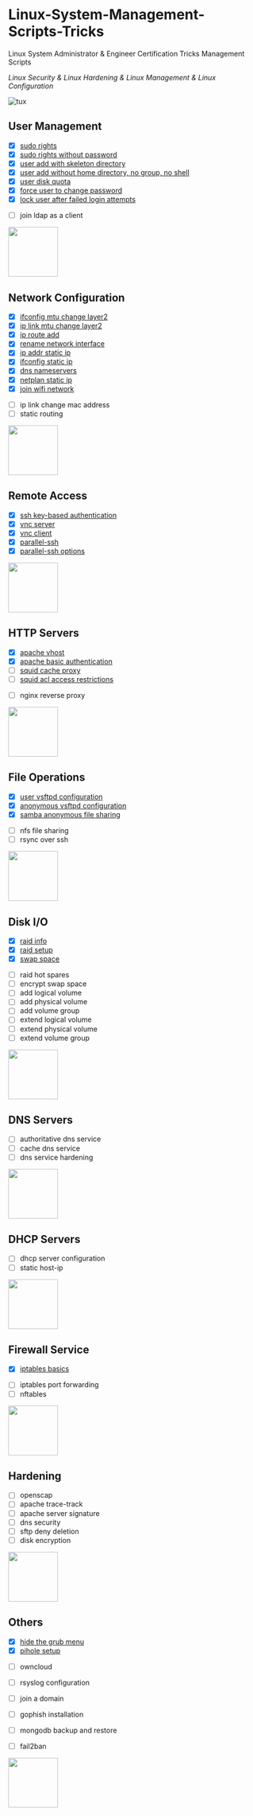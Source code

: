 # Linux-System-Management-Scripts-Tricks
Linux System Administrator &amp; Engineer Certification Tricks Management Scripts

*Linux Security & Linux Hardening & Linux Management & Linux Configuration*

![tux](https://emreovunc.com/images/tuxlinux.png)

## User Management
+ [x] [sudo rights](https://github.com/EmreOvunc/Linux-System-Management-Scripts-Tricks/blob/master/user-management/sudo-rights)
+ [x] [sudo rights without password](https://github.com/EmreOvunc/Linux-System-Management-Scripts-Tricks/blob/master/user-management/sudo-rights-without-password)
+ [x] [user add with skeleton directory](https://github.com/EmreOvunc/Linux-System-Management-Scripts-Tricks/blob/master/user-management/user-add-with-skeleton-dir)
+ [x] [user add without home directory, no group, no shell](https://github.com/EmreOvunc/Linux-System-Management-Scripts-Tricks/blob/master/user-management/user-add-without-home-shell-group)
+ [x] [user disk quota](https://github.com/EmreOvunc/Linux-System-Management-Scripts-Tricks/blob/master/user-management/user-disk-quota)
+ [x] [force user to change password](https://github.com/EmreOvunc/Linux-System-Management-Scripts-Tricks/blob/master/user-management/force-user-to-change-password)
+ [x] [lock user after failed login attempts](https://github.com/EmreOvunc/Linux-System-Management-Scripts-Tricks/blob/master/user-management/lock-user-after-failed-login-attempts)
- [ ] join ldap as a client

<img src="https://emreovunc.com/images/tux-network.png" height="100">

## Network Configuration 
+ [x] [ifconfig mtu change layer2](https://github.com/EmreOvunc/Linux-System-Management-Scripts-Tricks/blob/master/network-configuration/ifconfig-mtu-change-layer2)
+ [x] [ip link mtu change layer2](https://github.com/EmreOvunc/Linux-System-Management-Scripts-Tricks/blob/master/network-configuration/ip-link-mtu-change-layer2)
+ [x] [ip route add](https://github.com/EmreOvunc/Linux-System-Management-Scripts-Tricks/blob/master/network-configuration/ip-route-add)
+ [x] [rename network interface](https://github.com/EmreOvunc/Linux-System-Management-Scripts-Tricks/blob/master/network-configuration/rename-network-interface)
+ [x] [ip addr static ip](https://github.com/EmreOvunc/Linux-System-Management-Scripts-Tricks/blob/master/network-configuration/ip-addr-static-ip)
+ [x] [ifconfig static ip](https://github.com/EmreOvunc/Linux-System-Management-Scripts-Tricks/blob/master/network-configuration/ifconfig-static-ip)
+ [x] [dns nameservers](https://github.com/EmreOvunc/Linux-System-Management-Scripts-Tricks/blob/master/network-configuration/dns-nameservers)
+ [x] [netplan static ip](https://github.com/EmreOvunc/Linux-System-Management-Scripts-Tricks/blob/master/network-configuration/netplan-static-ip)
+ [x] [join wifi network](https://github.com/EmreOvunc/Linux-System-Management-Scripts-Tricks/blob/master/network-configuration/join-wifi-network)
- [ ] ip link change mac address
- [ ] static routing

<img src="https://emreovunc.com/images/tux-remote.png" height="100">

## Remote Access
+ [x] [ssh key-based authentication](https://github.com/EmreOvunc/Linux-System-Management-Scripts-Tricks/blob/master/remote-access/ssh-key-based-auth)
+ [x] [vnc server](https://github.com/EmreOvunc/Linux-System-Management-Scripts-Tricks/blob/master/remote-access/vnc-server)
+ [x] [vnc client](https://github.com/EmreOvunc/Linux-System-Management-Scripts-Tricks/blob/master/remote-access/vnc-client)
+ [x] [parallel-ssh](https://github.com/EmreOvunc/Linux-System-Management-Scripts-Tricks/blob/master/remote-access/parallel-ssh)
+ [x] [parallel-ssh options](https://github.com/EmreOvunc/Linux-System-Management-Scripts-Tricks/blob/master/remote-access/parallel-ssh-options)

<img src="https://emreovunc.com/images/tux-http.png" height="100">

## HTTP Servers
+ [x] [apache vhost](https://github.com/EmreOvunc/Linux-System-Management-Scripts-Tricks/blob/master/http-servers/apache-vhost)
+ [x] [apache basic authentication](https://github.com/EmreOvunc/Linux-System-Management-Scripts-Tricks/blob/master/http-servers/apache-basic-authentication)
+ [ ] [squid cache proxy](https://github.com/EmreOvunc/Linux-System-Management-Scripts-Tricks/blob/master/http-servers/squid-cache-proxy)
+ [ ] [squid acl access restrictions](https://github.com/EmreOvunc/Linux-System-Management-Scripts-Tricks/blob/master/http-servers/squid-acl-access)
- [ ] nginx reverse proxy

<img src="https://emreovunc.com/images/tux-fileops.png" height="100">

## File Operations
+ [x] [user vsftpd configuration](https://github.com/EmreOvunc/Linux-System-Management-Scripts-Tricks/blob/master/file-operations/user-vsftpd-config)
+ [x] [anonymous vsftpd configuration](https://github.com/EmreOvunc/Linux-System-Management-Scripts-Tricks/blob/master/file-operations/anon-vsftpd-config)
+ [x] [samba anonymous file sharing](https://github.com/EmreOvunc/Linux-System-Management-Scripts-Tricks/blob/master/file-operations/samba-anonymous-file-sharing)
- [ ] nfs file sharing 
- [ ] rsync over ssh

<img src="https://emreovunc.com/images/tux-dns.png" height="100">

## Disk I/O
+ [x] [raid info](https://github.com/EmreOvunc/Linux-System-Management-Scripts-Tricks/blob/master/disk-io/raid-info) 
+ [x] [raid setup](https://github.com/EmreOvunc/Linux-System-Management-Scripts-Tricks/blob/master/disk-io/raid-setup) 
+ [x] [swap space](https://github.com/EmreOvunc/Linux-System-Management-Scripts-Tricks/blob/master/disk-io/swap-space)
- [ ] raid hot spares
- [ ] encrypt swap space
- [ ] add logical volume 
- [ ] add physical volume 
- [ ] add volume group 
- [ ] extend logical volume 
- [ ] extend physical volume 
- [ ] extend volume group 

<img src="https://emreovunc.com/images/tux-disk.png" height="100">

## DNS Servers
- [ ] authoritative dns service
- [ ] cache dns service
- [ ] dns service hardening

<img src="https://emreovunc.com/images/tux-dhcp.png" height="100">

## DHCP Servers
- [ ] dhcp server configuration
- [ ] static host-ip

<img src="https://emreovunc.com/images/tux-firewall.png" height="100">

## Firewall Service
+ [x] [iptables basics](https://github.com/EmreOvunc/Linux-System-Management-Scripts-Tricks/blob/master/firewall-service/iptables-basics)
- [ ] iptables port forwarding
- [ ] nftables

<img src="https://emreovunc.com/images/tux-hardening.png" height="100">

## Hardening
- [ ] openscap
- [ ] apache trace-track
- [ ] apache server signature
- [ ] dns security
- [ ] sftp deny deletion
- [ ] disk encryption

<img src="https://emreovunc.com/images/tux-others.png" height="100">

## Others
+ [x] [hide the grub menu](https://github.com/EmreOvunc/Linux-System-Management-Scripts-Tricks/blob/master/others/hide-the-grub-menu)
+ [x] [pihole setup](https://github.com/EmreOvunc/Linux-System-Management-Scripts-Tricks/blob/master/others/pihole-setup)
- [ ] owncloud
- [ ] rsyslog configuration
- [ ] join a domain
- [ ] gophish installation
- [ ] mongodb backup and restore
- [ ] fail2ban


<img src="https://emreovunc.com/images/tux-other.png" height="100">
